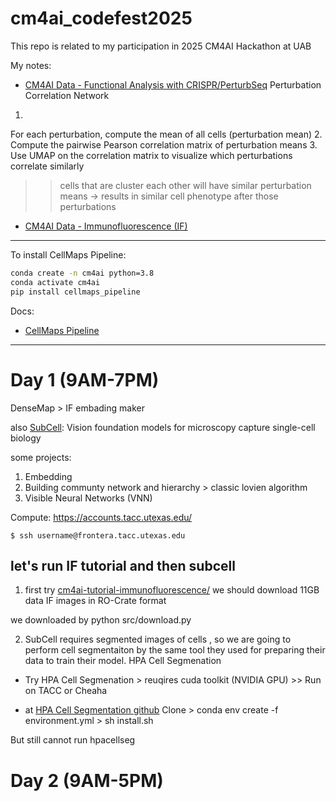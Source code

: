 # cm4ai_codefest2025
This repo is related to my participation in 2025 CM4AI Hackathon at UAB



My notes:
- [CM4AI Data - Functional Analysis with CRISPR/PerturbSeq](https://www.youtube.com/watch?v=7RaOyiLi2cQ)
Perturbation Correlation Network
1.
For each perturbation, compute the mean of all cells (perturbation mean)
2.
Compute the pairwise Pearson correlation matrix of perturbation means
3.
Use UMAP on the correlation matrix to visualize which perturbations correlate similarly

>> cells that are cluster each other will have similar perturbation means -> results in similar cell phenotype after those perturbations

- [CM4AI Data - Immunofluorescence (IF)](https://www.youtube.com/watch?v=Ys5rFvMMtE4)

---
To install CellMaps Pipeline:

```bash
conda create -n cm4ai python=3.8
conda activate cm4ai
pip install cellmaps_pipeline
```

Docs:
- [CellMaps Pipeline](https://cellmaps-pipeline.readthedocs.io/en/latest/)

---
# Day 1 (9AM-7PM)

DenseMap > IF embading maker

also [SubCell](https://www.biorxiv.org/content/10.1101/2024.12.06.627299v1): Vision foundation models for microscopy
capture single-cell biology

some projects:
1. Embedding
2. Building communty network and hierarchy > classic lovien algorithm 
3. Visible Neural Networks (VNN)


Compute:
https://accounts.tacc.utexas.edu/

`$ ssh username@frontera.tacc.utexas.edu`



## let's run IF tutorial and then subcell

1. first try [cm4ai-tutorial-immunofluorescence/](https://github.com/CM4AI/cm4ai-tutorial-immunofluorescence/tree/main])
we should download 11GB data IF images in RO-Crate format

we downloaded by python src/download.py

2. SubCell requires segmented images of cells , so we are going to perform cell segmentaiton by the same tool they used for preparing their data to train their model. HPA Cell Segmenation

- Try HPA Cell Segmenation > reuqires cuda toolkit (NVIDIA GPU) >> Run on TACC or Cheaha

- at [HPA Cell Segmentation github](https://github.com/CellProfiling/HPA-Cell-Segmentation)
 Clone > conda env create -f environment.yml > sh install.sh


But still cannot run hpacellseg

# Day 2 (9AM-5PM)